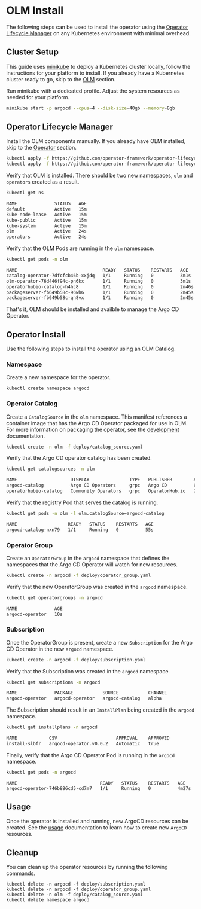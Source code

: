 # OLM Install

The following steps can be used to install the operator using the [Operator Lifecycle Manager][olm_home] on any Kubernetes 
environment with minimal overhead.

## Cluster Setup

This guide uses [minikube](https://minikube.sigs.k8s.io/) to deploy a Kubernetes cluster locally, follow the 
instructions for your platform to install. If you already have a Kubernetes cluster ready to go, skip to 
the [OLM](#operator-lifecycle-manager) section.

Run minikube with a dedicated profile. Adjust the system resources as needed for your platform. 

```bash
minikube start -p argocd --cpus=4 --disk-size=40gb --memory=8gb
```

## Operator Lifecycle Manager

Install the OLM components manually. If you already have OLM installed, skip to the [Operator](#operator-install) section.

```bash
kubectl apply -f https://github.com/operator-framework/operator-lifecycle-manager/releases/download/0.14.1/crds.yaml
kubectl apply -f https://github.com/operator-framework/operator-lifecycle-manager/releases/download/0.14.1/olm.yaml
```

Verify that OLM is installed. There should be two new namespaces, `olm` and `operators` created as a result.

```bash
kubectl get ns
```

```bash
NAME              STATUS   AGE
default           Active   15m
kube-node-lease   Active   15m
kube-public       Active   15m
kube-system       Active   15m
olm               Active   24s
operators         Active   24s
```

Verify that the OLM Pods are running in the `olm` namespace.

```bash
kubectl get pods -n olm
```

```bash
NAME                                READY   STATUS    RESTARTS   AGE
catalog-operator-7dfcfcb46b-xxjdq   1/1     Running   0          3m1s
olm-operator-76d446f94c-pn6kx       1/1     Running   0          3m1s
operatorhubio-catalog-h4hc8         1/1     Running   0          2m46s
packageserver-fb649b58c-96wh6       1/1     Running   0          2m45s
packageserver-fb649b58c-qn8vx       1/1     Running   0          2m45s
```

That's it, OLM should be installed and availble to manage the Argo CD Operator.

## Operator Install

Use the following steps to install the operator using an OLM Catalog.

### Namespace

Create a new namespace for the operator.

```bash
kubectl create namespace argocd
```

### Operator Catalog

Create a `CatalogSource` in the `olm` namespace. This manifest references a container image that has the Argo CD 
Operator packaged for use in OLM. For more information on packaging the operator, see the [development][docs_dev] documentation.

```bash
kubectl create -n olm -f deploy/catalog_source.yaml
```

Verify that the Argo CD operator catalog has been created.

```bash
kubectl get catalogsources -n olm
```

```bash
NAME                    DISPLAY               TYPE   PUBLISHER        AGE
argocd-catalog          Argo CD Operators     grpc   Argo CD          6s
operatorhubio-catalog   Community Operators   grpc   OperatorHub.io   25m
```

Verify that the registry Pod that serves the catalog is running.

```bash
kubectl get pods -n olm -l olm.catalogSource=argocd-catalog
```

```bash
NAME                   READY   STATUS    RESTARTS   AGE
argocd-catalog-nxn79   1/1     Running   0          55s
```

### Operator Group

Create an `OperatorGroup` in the `argocd` namespace that defines the namespaces that the Argo CD Operator will watch for 
new resources.

```bash
kubectl create -n argocd -f deploy/operator_group.yaml
```

Verify that the new OperatorGroup was created in the `argocd` namespace.

```bash
kubectl get operatorgroups -n argocd
```

```bash
NAME              AGE
argocd-operator   10s
```

### Subscription

Once the OperatorGroup is present, create a new `Subscription` for the Argo CD Operator in the new `argocd` namespace.

```bash
kubectl create -n argocd -f deploy/subscription.yaml
```

Verify that the Subscription was created in the `argocd` namespace.
```bash
kubectl get subscriptions -n argocd
```

```bash 
NAME              PACKAGE           SOURCE           CHANNEL
argocd-operator   argocd-operator   argocd-catalog   alpha
```

The Subscription should result in an `InstallPlan` being created in the `argocd` namespace.

```bash
kubectl get installplans -n argocd
```

```bash
NAME            CSV                      APPROVAL    APPROVED
install-slbfr   argocd-operator.v0.0.2   Automatic   true
```

Finally, verify that the Argo CD Operator Pod is running in the `argocd` namespace.

```bash
kubectl get pods -n argocd
```

```
NAME                               READY   STATUS    RESTARTS   AGE
argocd-operator-746b886cd5-cd7m7   1/1     Running   0          4m27s
```

## Usage 

Once the operator is installed and running, new ArgoCD resources can be created. See the [usage][docs_usage] 
documentation to learn how to create new `ArgoCD` resources.

## Cleanup 

You can clean up the operator resources by running the following commands.

```
kubectl delete -n argocd -f deploy/subscription.yaml
kubectl delete -n argocd -f deploy/operator_group.yaml
kubectl delete -n olm -f deploy/catalog_source.yaml
kubectl delete namespace argocd
```

[docs_dev]:../development.md
[docs_usage]:../usage/basics.md
[olm_home]:https://github.com/operator-framework/operator-lifecycle-manager
